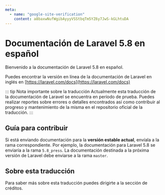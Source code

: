 ```yaml
---
meta:
  - name: "google-site-verification"
    content: a8baxwNufWgibAyyyVSStbqTm5YZ6y7JwS-kGLhtuDA
---
```


# Documentación de Laravel 5.8 en español

Bienvenido a la documentación de Laravel 5.8 en español.

Puedes encontrar la versión en línea de la documentación de Laravel en inglés en [https://laravel.com/docs](https://laravel.com/docs)

::: tip Nota importante sobre la traducción
Actualmente esta traducción de la documentación de Laravel se encuentra en período de prueba. Puedes realizar reportes sobre errores o detalles encontrados así como contribuir al progreso y mantenimiento de la misma en el repositorio oficial de la traducción.
:::

## Guía para contribuir

Si está enviando documentación para la **versión estable actual**, envíala a la rama correspondiente. Por ejemplo, la documentación para Laravel 5.8 se enviaría a la rama `5.8_press`. La documentación destinada a la próxima versión de Laravel debe enviarse a la rama `master`.

## Sobre esta traducción

Para saber más sobre esta traducción puedes dirigirte a la sección de créditos.
